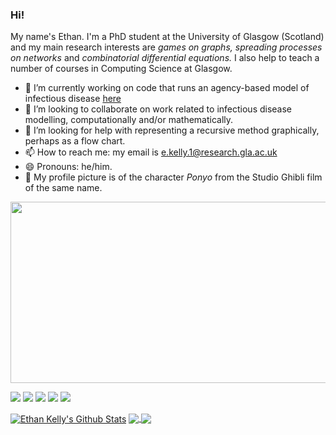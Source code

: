 ### Hi!

<!-- **ethankelly/ethankelly** is a ✨ _special_ ✨ repository because its `README.md` (this file) appears on your GitHub profile. -->

<!-- About me -->

My name's Ethan. I'm a PhD student at the University of Glasgow (Scotland) and my main research interests are _games on graphs,_  _spreading processes on networks_ and _combinatorial differential equations._ I also help to teach a number of courses in Computing Science at Glasgow.

- 🔭 I’m currently working on code that runs an agency-based model of infectious disease [here](https://github.com/ethankelly/Agency)
- 👯 I’m looking to collaborate on work related to infectious disease modelling, computationally and/or mathematically.
- 🤔 I’m looking for help with representing a recursive method graphically, perhaps as a flow chart.
- 📫 How to reach me: my email is [e.kelly.1@research.gla.ac.uk](mailto:e.kelly.1@research.gla.ac.uk)
- 😄 Pronouns: he/him.
- 🔦 My profile picture is of the character _Ponyo_ from the Studio Ghibli film of the same name.

<!-- Ponyo loves ham gif -->

<p align="center">
  <img width="540" height="290" src="https://github.com/ethankelly/ethankelly/blob/main/ponyo_loves_ham.gif">
</p>

<!-- Shields -->

![](https://img.shields.io/badge/OS-Mac-informational?style=flat&logo=apple&logoColor=white&color=yellow)
![](https://img.shields.io/badge/Editor-IntelliJ_IDEA-informational?style=flat&logo=intellij-idea&logoColor=white&color=yellow)
![](https://img.shields.io/badge/Code-Java-informational?style=flat&logo=java&logoColor=white&color=yellow)
![](https://img.shields.io/badge/Code-Python-informational?style=flat&logo=python&logoColor=white&color=yellow)
![](https://img.shields.io/badge/Code-Wolfram%20Mathematica-informational?style=flat&logo=wolfram-mathematica&logoColor=white&color=yellow)

<!-- GitHub stats -->

<a href="https://github.com/ethankelly">
<img align="center" alt="Ethan Kelly's Github Stats" src="https://github-readme-stats.codestackr.vercel.app/api?username=ethankelly&show_icons=true&hide_border=true&count_private=true&include_all_commits=true&theme=great-gatsby" /></a>

<a href="https://github.com/ethankelly">
  <img align="center" src="https://github-readme-stats.anuraghazra1.vercel.app/api/top-langs/?username=ethankelly&layout=compact&theme=great-gatsby" />
</a>

<a href="https://github.com/MartinHeinz/go-project-blueprint">
  <img align="center" src="https://github-readme-stats.vercel.app/api/pin/?username=ethankelly&repo=research&theme=great-gatsby" />
</a>   
